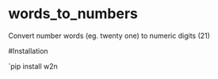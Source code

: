 # words_to_numbers
Convert number words (eg. twenty one) to numeric digits (21)

#Installation

`pip install w2n